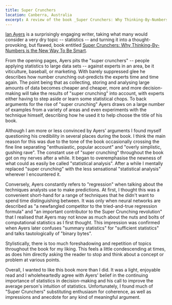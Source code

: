 ```yaml
---
title: Super Crunchers
location: Canberra, Australia
excerpt: A review of the book _Super Crunchers: Why Thinking-By-Numbers is the New Way To Be Smart_ by Ian Ayers.
---
```


[Ian Ayers][] is a surprisingly engaging writer, taking what many would consider a very dry topic -- statistics -- and turning it into a thought-provoking, but flawed, book entitled [Super Crunchers: Why Thinking-By-Numbers is the New Way To Be Smart][sc].

[Ian Ayers]: http://islandia.law.yale.edu/ayers/indexhome.htm
[sc]: http://www.randomhouse.com/bantamdell/supercrunchers/

From the opening pages, Ayers pits the "super crunchers" -- people applying statistics to large data sets -- against experts in an area, be it viticulture, baseball, or marketing. With barely suppressed glee he describes how number crunching out-predicts the experts time and time again. The point being that as collecting, storing and analysing large amounts of data becomes cheaper and cheaper, more and more decision-making will take the results of "super crunching" into account, with experts either having to step aside or learn some statistical chops. To back arguments for the rise of "super crunching" Ayers draws on a large number of examples from a variety of areas and even experiments with the technique himself, describing how he used it to help choose the title of his book. 

Although I am more or less convinced by Ayers' arguments I found myself questioning his credibility in several places during the book. I think the main reason for this was due to the tone of the book occasionally crossing the fine line separating "enthusiastic, popular account" and "overly simplistic, gushing rave". The constant use of "super crunching" throughout the book got on my nerves after a while. It began to overemphasise the newness of what could as easily be called "statistical analysis". After a while I mentally replaced "super crunching" with the less sensational "statistical analysis" wherever I encountered it.

Conversely, Ayers constantly refers to "regression" when talking about the techniques analysts use to make predictions. At first, I thought this was a convenient short-hand for a range of techniques that he didn't want to spend time distinguishing between. It was only when neural networks are described as "a newfangled competitor to the tried-and-true regression formula" and "an important contributor to the Super Crunching revolution" that I realised that Ayers may not know as much about the nuts and bolts of computational statistics as I first thought. This impression was confirmed when Ayers later confuses "summary statistics" for "sufficient statistics" and talks tautologically of "binary bytes".

Stylistically, there is too much foreshadowing and repetition of topics throughout the book for my liking. This feels a little condescending at times, as does him directly asking the reader to stop and think about a concept or problem at various points. 

Overall, I wanted to like this book more than I did. It was a light, enjoyable read and I wholeheartedly agree with Ayers' belief in the continuing importance of statistics in decision-making and his call to improve the average person's intuition of statistics. Unfortunately, I found much of "Super Crunchers" substituting enthusiasm for coherence, as well as impressions and anecdote for any kind of meaningful argument. 

